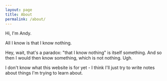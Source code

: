 ```yaml
---
layout: page
title: About
permalink: /about/
---
```


Hi, I'm Andy.

All I know is that I know nothing.

Hey, wait, that's a paradox: "that I know nothing" is itself something. And so then I would then know something, which is not nothing. Ugh. 

I don't know what this website is for yet - I think I'll just try to write notes about things I'm trying to learn about.



<!-- This is the base Jekyll theme. You can find out more info about customizing your Jekyll theme, as well as basic Jekyll usage documentation at [jekyllrb.com](https://jekyllrb.com/)

You can find the source code for Minima at GitHub:
[jekyll][jekyll-organization] /
[minima](https://github.com/jekyll/minima)

You can find the source code for Jekyll at GitHub:
[jekyll][jekyll-organization] /
[jekyll](https://github.com/jekyll/jekyll)


[jekyll-organization]: https://github.com/jekyll -->
